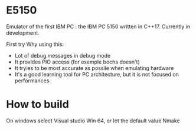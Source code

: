 # E5150
Emulator of the first IBM PC : the IBM PC 5150 written in C++17. Currently in development.

First try
	Why using this:
 - Lot of debug messages in debug mode
 - It provides PIO access (for exemple bochs doesn't)
 - It tryies to be most accurate as possile when emulating hardware
 - It's a good learning tool for PC architecture, but it is not focused on performances

# How to build
On windows select Visual studio Win 64, or let the default value Nmake